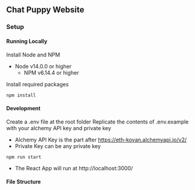 ## Chat Puppy Website

### Setup

#### Running Locally

Install Node and NPM
- Node v14.0.0 or higher
  - NPM v6.14.4 or higher

Install required packages

`npm install`

#### Development

Create a .env file at the root folder
Replicate the contents of .env.example with your alchemy API key and private key
- Alchemy API Key is the part after https://eth-kovan.alchemyapi.io/v2/
- Private Key can be any private key

`npm run start`
- The React App will run at http://localhost:3000/

#### File Structure